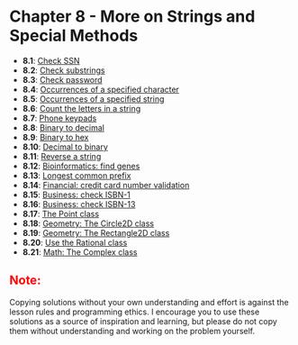# Chapter 8 - More on Strings and Special Methods

- **8.1**: [Check SSN](./tasks/8.1.py)
- **8.2**: [Check substrings](./tasks/8.2.py)
- **8.3**: [Check password](./tasks/8.3.py)
- **8.4**: [Occurrences of a specified character](./tasks/8.4.py)
- **8.5**: [Occurrences of a specified string](./tasks/8.5.py)
- **8.6**: [Count the letters in a string](./tasks/8.6.py)
- **8.7**: [Phone keypads](./tasks/8.7.py)
- **8.8**: [Binary to decimal](./tasks/8.8.py)
- **8.9**: [Binary to hex](./tasks/8.9.py)
- **8.10**: [Decimal to binary](./tasks/8.10.py)
- **8.11**: [Reverse a string](./tasks/8.11.py)
- **8.12**: [Bioinformatics: find genes](./tasks/8.12.py)
- **8.13**: [Longest common prefix](./tasks/8.13.py)
- **8.14**: [Financial: credit card number validation](./tasks/8.14.py)
- **8.15**: [Business: check ISBN-1](./tasks/8.15.py)
- **8.16**: [Business: check ISBN-13](./tasks/8.16.py)
- **8.17**: [The Point class](./tasks/8.17.py)
- **8.18**: [Geometry: The Circle2D class](./tasks/8.18.py)
- **8.19**: [Geometry: The Rectangle2D class](./tasks/8.19.py)
- **8.20**: [Use the Rational class](./tasks/8.20.py)
- **8.21**: [Math: The Complex class](./tasks/8.21.py)

<h2 style="color:red">Note:</h2>

Copying solutions without your own understanding and effort is against the lesson rules and programming ethics. I encourage you to use these solutions as a source of inspiration and learning, but please do not copy them without understanding and working on the problem yourself.
